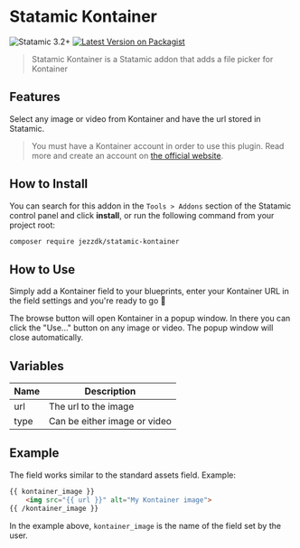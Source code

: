 # Statamic Kontainer

![Statamic 3.2+](https://img.shields.io/badge/Statamic-3.2+-FF269E?style=for-the-badge&link=https://statamic.com)
[![Latest Version on Packagist](https://img.shields.io/packagist/v/jezzdk/statamic-kontainer.svg?style=for-the-badge)](https://packagist.org/packages/jezzdk/statamic-kontainer)

> Statamic Kontainer is a Statamic addon that adds a file picker for Kontainer

## Features

Select any image or video from Kontainer and have the url stored in Statamic.

> You must have a Kontainer account in order to use this plugin.
> Read more and create an account on [the official website](https://kontainer.com/).

## How to Install

You can search for this addon in the `Tools > Addons` section of the Statamic control panel and click **install**, or run the following command from your project root:

``` bash
composer require jezzdk/statamic-kontainer
```

## How to Use

Simply add a Kontainer field to your blueprints, enter your Kontainer URL in the field settings and you're ready to go 🎉

The browse button will open Kontainer in a popup window. In there you can click the "Use..." button on any image or video. The popup window will close automatically.

## Variables

| Name | Description |
| --- | --- |
| url | The url to the image |
| type | Can be either image or video |

## Example

The field works similar to the standard assets field. Example:

```html
{{ kontainer_image }}
    <img src="{{ url }}" alt="My Kontainer image">
{{ /kontainer_image }}
```

In the example above, `kontainer_image` is the name of the field set by the user.
